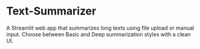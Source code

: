 # Text-Summarizer
 A Streamlit web app that summarizes long texts using file upload or manual input. Choose between Basic and Deep summarization styles with a clean UI.
